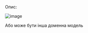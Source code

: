 Опис:

![image](https://github.com/pflofif/XTTO-4-task-exam/assets/93467423/c813e772-c4f7-4984-9004-3e2b006fd26b)

Або може бути інша доменна модель
